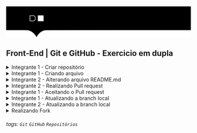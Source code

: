 ![](./hd-header.png)

## Front-End | Git e GitHub - Exercicio em dupla



<details>
  <summary>Integrante 1 - Criar repositório</summary>
  
  - Passo 1: Acessar seu GitHub
  - Passo 2: Criar um repositório público com o seguinte nome "exercicio-git-hub"
  - Passo 3: Selecionar a opção `ssh` e copiar o link do repositório 
  - Passo 3: Clonar o repositório no seu computador utilizando o comando abaixo:
    ```bash
    git clone <link do repositório>
    ```
    
</details>

<details>
  <summary>Integrante 1 - Criando arquivo </summary>
  
  - Passo 1: Criar um arquivo `README.md` e colocar o seguinte conteúdo:
    ```markdown
    # Git e GitHub - Exercicios   

    ## Dupla:
    - Nome do integrante 1: [GitHub](https://github.com/<usuario>)
    - Nome do integrante 2: [GitHub](https://github.com/<usuario>)

    ### Confingurações do Git
    - git help
      > Lista de comandos do Git
    - git config --list
      > Lista de configurações do Git
    - git config --global user.name "Nome do usuário"
      > Configura o nome do usuário
    - git config --global user.email "SeuRealizando
    ```
  - Passo 2: `git add .` para adicionar o arquivo
  - Passo 3: `git commit -m "adicionado comandos para configuracao do git"` para salvar as alterações
  - Passo 4: `git push origin main` para enviar as alterações para o repositório 
  remoto  
</details>

<details>
  <summary>Integrante 2 - Alterando arquivo README.md</summary>

  - Passo 1: Acessando o repositório do integrante 1
  - Passo 2: Realizando o clone do repositório do integrante 1
  - Passo 3: Criar uma nova branch com o comando abaixo:
    ```bash
    git checkout -b feature/comandos-basicos
    ```
    > o Comando `git checkout -b` cria uma nova branch
  - Passo 4: Adicione esse conteudo no `README.md`, colocando abaixo do existente.
    ```markdown
    ### Comandos básicos do Git
    - git init
      > Inicializa um repositório local
    - git clone <link-do-repositorio>
      > Clona um repositório remoto
    - git status
      > Mostra o status do repositório
    - git add .
      > Adiciona todos os arquivos do diretório atual ao repositório
    - git commit -m "Mensagem"
    > Salva as alterações no repositório
    - git push origin master  
    > Envia as alterações para o repositório remoto
    ```

  - Passo 5: `git add .` para adicionar o arquivo
  - Passo 6: `git commit -m "Adicionado comandos basicos do git"` para salvar as alterações
  - Passo 7: `git push origin feature/comandos-basicos` para enviar as alterações para o repositório 
  remoto
</details>

<details>
  <summary>Integrante 2 - Realizando Pull request</summary>
  
  > O Pull request é uma solicitação de mudanças para um repositório principal que é administrada pelo Integrante 1. O Integrante 1 é capaz de validar as alterações e realizar o `merge` do repositório principal.

  > Merge é o processo de unir duas ou mais branches, ou seja, juntar duas ou mais branches em uma única branch.

  - Passo 1: Acessar o repositório do Integrante 1
  - Passo 2: Vai selecionar a opção Pull Request
  - Passo 3: Depois clicar em `New pull request`, botão verde.
  - Passo 4: `base` e `head` são os repositórios que serão unidos.
    - base é o repositório principal, do Integrante 1
    - head é a branch do Integrante 2
  - Passo 5: Clicar em `Create pull request`
  - Passo 6: Adicionar um titulo e uma mensagem para o pull request
  - Passo 7: Clicar em `Create pull request` novamente
</details>

<details>
  <summary>Integrante 1 - Aceitando o Pull request</summary>
  
  > Antes de aceitar o pull request, o Integrante 1 deve validar as alterações.

  > Essa validação é chamada de Code Review.

  - Code Review: 
    > É processo de validar as alterações feitas pelo Integrante 2. Podendo colocar comentários e aprovar ou rejeitar as alterações.

  - Passo 1: Acessar o repositório do Integrante 1
  - Passo 2: Vai selecionar a opção Pull Request
  - Passo 3: Selecionar o `Pull request` aberto pelo Integrante 2.
  - Passo 4: Realizar o Code Review
    - Adicionar comentários, caso necessário
    - Selecionar a opção `Approve` ou `Reject`      
</details>

<details>
  <summary>Integrante 1 - Atualizando a branch local</summary>
  
  - git pull
    > Atualiza as alterações do repositório remoto para o repositório local

  - Passo 1: Fazer o checkout para a branch principal `main`
  - Passo 2: Executar o comando git pull no terminal
    ```bash
    git pull    
    ```
  - Passo 3: Verificar se as alterações aparecenram no repositório local
</details>

<details>
  <summary>Integrante 2 - Atualizando a branch local</summary>
  
  - git checkout
    > Faz o checkout da branch local para a branch remota
    ```bach
    # branch local é a main
    git checkout <branch-local>
    ```
  - Passo 1: Fazer o checkout para a branch principal `main`
    ```bash
    git checkout main
    ```
  - Passo 2: Executar o comando git pull
    ```bash
    git pull
    ```
  - Passo 3: Verificar se as alterações aparecenram no repositório local
</details>

<details>
  <summary>Realizando Fork</summary>
  
  - O fork:
    > É um repositório que é criado a partir de um outro repositório.

  - Passo 1: Acessar o repositório `https://github.com/digital-house-brasil/debugger`
    > Clique aqui: [Repositório](https://github.com/digital-house-brasil/debugger)
  - Passo 2: Clicar em `Fork`
  - Passo 3: Clicar em `Create fork`
  - Passo 4: Clonar o repositório
    ```bash
    git clone <link-do-repositorio>
    ```
  - Passo 5: Editar o título `Como debugar seu código` para `Debugar seu código`
  - Passo 6: Subir as alterações
  - Passo 7: Realizar o PR
</details>

###### tags: `Git` `GitHub` `Repositórios`